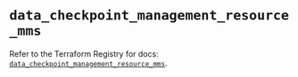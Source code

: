 # `data_checkpoint_management_resource_mms`

Refer to the Terraform Registry for docs: [`data_checkpoint_management_resource_mms`](https://registry.terraform.io/providers/checkpointsw/checkpoint/2.11.0/docs/data-sources/management_resource_mms).
